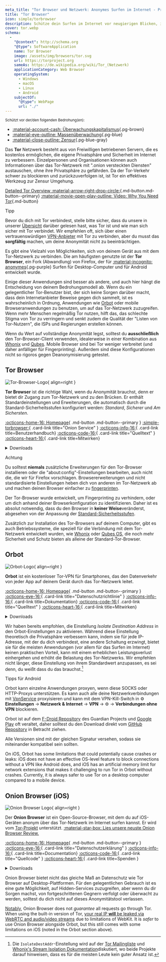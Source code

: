 ```yaml
---
meta_title: "Tor Browser und Netzwerk: Anonymes Surfen im Internet - Privacy Guides"
title: "Tor Browser"
icon: simple/torbrowser
description: Schütze dein Surfen im Internet vor neugierigen Blicken, indem du das Tor-Netzwerk nutzt, ein sicheres Netzwerk, das die Zensur umgeht.
cover: tor.webp
schema:
  - 
    "@context": http://schema.org
    "@type": SoftwareApplication
    name: Tor Browser
    image: /assets/img/browsers/tor.svg
    url: https://torproject.org
    sameAs: https://de.wikipedia.org/wiki/Tor_(Netzwerk)
    applicationCategory: Web Browser
    operatingSystem:
      - Windows
      - macOS
      - Linux
      - Android
    subjectOf:
      "@type": WebPage
      url: "./"
---
```


<small>Schützt vor der/den folgenden Bedrohung(en):</small>

- [:material-account-cash: Überwachungskapitalismus](basics/common-threats.md#surveillance-as-a-business-model ""){.pg-brown}
- [:material-eye-outline: Massenüberwachung](basics/common-threats.md#mass-surveillance-programs ""){.pg-blue}
- [:material-close-outline: Zensur](basics/common-threats.md#avoiding-censorship ""){.pg-blue-gray}

Das **Tor** Netzwerk besteht aus von Freiwilligen betriebenen Servern, die es kostenlos ermöglichen, die eigene Privatsphäre und Sicherheit im Internet zu verbessern. Einzelpersonen und Organisationen können auch Informationen über das Tor-Netzwerk mit ".onion versteckten Diensten" austauschen, ohne ihre Privatsphäre zu gefährden. Da der Tor-Verkehr schwer zu blockieren und zurückzuverfolgen ist, ist Tor ein effektives Werkzeug zur Zensur Umgehung.

[Detailed Tor Overview :material-arrow-right-drop-circle:](advanced/tor-overview.md ""){.md-button.md-button--primary} [:material-movie-open-play-outline: Video: Why You Need Tor](https://www.privacyguides.org/videos/2025/03/02/why-you-need-tor/ ""){.md-button}

<div class="admonition tip" markdown>
<p class="admonition-title">Tipp</p>

Bevor du dich mit Tor verbindest, stelle bitte sicher, dass du unsere in unserer [Übersicht](advanced/tor-overview.md) darüber gelesen hast, was Tor ist und wie man sich sicher mit Tor verbindet. Wir empfehlen oft, sich über einen vertrauenswürdigen [VPN-Anbieter](vpn.md) mit Tor zu verbinden, aber du musst das **sorgfältig** machen, um deine Anonymität nicht zu beeinträchtigen.

</div>

Es gibt eine Vielzahl von Möglichkeiten, sich von deinem Gerät aus mit dem Tor-Netzwerk zu verbinden. Die am häufigsten genutzte ist der **Tor Browser**, ein Fork (Abwandlung) von Firefox, der für [:material-incognito: anonymes](basics/common-threats.md#anonymity-vs-privacy ""){.pg-purple} Surfen für Desktop-Computer und für Android entwickelt wurde.

Einige dieser Anwendungen sind besser als andere, und auch hier hängt die Entscheidung von deinem Bedrohungsmodell ab. Wenn du ein gelegentlicher Tor-Benutzer bist, der sich keine Sorgen darüber macht, dass dein Internetanbieter Beweise gegen dich sammelt, ist es wahrscheinlich in Ordnung, Anwendungen wie [Orbot](#orbot) oder mobile Browseranwendungen zu benutzen, um auf das Tor-Netzwerk zuzugreifen. Wenn mehr Menschen regelmäßig Tor nutzen, hilft das, das schlechte Stigma von Tor zu verringern und senkt zudem die Qualität der "Listen von Tor-Nutzern", die ISPs und Regierungen erstellen können.

Wenn du Wert auf vollständige Anonymität legst, solltest du **ausschließlich** den Tor-Browser-Client verwenden, idealerweise in einer Kombination aus [Whonix](desktop.md#whonix) und [Qubes](desktop.md#qubes-os). Mobile Browser sind bei Tor weniger verbreitet (und daher anfälliger für Fingerprinting). Außerdem sind diese Konfigurationen nicht so rigoros gegen Deanonymisierung getestet.

## Tor Browser

<div class="admonition recommendation" markdown>

![Tor-Browser-Logo](assets/img/browsers/tor.svg){ align=right }

**Tor Browser** ist die richtige Wahl, wenn du Anonymität brauchst, denn er bietet dir Zugang zum Tor-Netzwerk und zu den Brücken. Er enthält Standardeinstellungen und Erweiterungen, die automatisch durch die Standard-Sicherheitsstufen konfiguriert werden: *Standard*, *Sicherer* und *Am Sichersten*.

[:octicons-home-16: Homepage](https://www.torproject.org/de/){ .md-button .md-button--primary }
[:simple-torbrowser:](http://2gzyxa5ihm7nsggfxnu52rck2vv4rvmdlkiu3zzui5du4xyclen53wid.onion){ .card-link title="Onion Service" }
[:octicons-info-16:](https://tb-manual.torproject.org/de/){ .card-link title=Benutzerhandbuch}
[:octicons-code-16:](https://gitlab.torproject.org/tpo/applications/tor-browser){ .card-link title="Quelltext" }
[:octicons-heart-16:](https://donate.torproject.org){ .card-link title=Mitwirken}

<details class="downloads" markdown>
<summary>Downloads</summary>

- [:simple-googleplay: Google Play](https://play.google.com/store/apps/details?id=org.torproject.torbrowser)
- [:simple-android: Android](https://torproject.org/download/#android)
- [:fontawesome-brands-windows: Windows](https://torproject.org/download)
- [:simple-apple: macOS](https://torproject.org/download)
- [:simple-linux: Linux](https://torproject.org/download)

</details>

</div>

<div class="admonition danger" markdown>
<p class="admonition-title">Achtung</p>

Du solltest **niemals** zusätzliche Erweiterungen für den Tor-Browser installieren oder die "about:config"-Einstellungen bearbeiten, auch nicht die, die wir für Firefox vorschlagen. Browsererweiterungen und nicht standardisierte Einstellungen heben dich von anderen im Tor-Netzwerk ab und machen deinen Browser einfacher zu [fingerprinten](https://support.torproject.org/glossary/browser-fingerprinting).

</div>

Der Tor-Browser wurde entwickelt, um Fingerprinting zu verhindern, oder um dich anhand deiner Browserkonfiguration zu identifizieren. Daher ist es absolut notwendig, dass du den Browser in **keiner Weise**veränderst, abgesehen von der Anpassung der [Standard-Sicherheitsstufen](https://tb-manual.torproject.org/security-settings).

Zusätzlich zur Installation des Tor-Browsers auf deinem Computer, gibt es auch Betriebssysteme, die speziell für die Verbindung mit dem Tor-Netzwerk entwickelt wurden, wie [Whonix](desktop.md#whonix) oder [Qubes OS](desktop.md#qubes-os), die noch mehr Sicherheit und Schutz bieten als alleine der Standard-Tor-Browser.

## Orbot

<div class="admonition recommendation" markdown>

![Orbot-Logo](assets/img/self-contained-networks/orbot.svg){ align=right }

**Orbot** ist ein kostenloser Tor-VPN für Smartphones, das den Datenverkehr von jeder App auf deinem Gerät durch das Tor-Netzwerk leitet.

[:octicons-home-16: Homepage](https://orbot.app){ .md-button .md-button--primary }
[:octicons-eye-16:](https://orbot.app/privacy-policy){ .card-link title="Datenschutzrichtlinie" }
[:octicons-info-16:](https://orbot.app/faqs){ .card-link title=Dokumentation}
[:octicons-code-16:](https://orbot.app/code){ .card-link title="Quelltext" }
[:octicons-heart-16:](https://orbot.app/donate){ .card-link title=Mitwirken}

<details class="downloads" markdown>
<summary>Downloads</summary>

- [:simple-googleplay: Google Play](https://play.google.com/store/apps/details?id=org.torproject.android)
- [:simple-appstore: App Store](https://apps.apple.com/app/id1609461599)
- [:simple-github: GitHub](https://github.com/guardianproject/orbot/releases)

</details>

</div>

Wir haben bereits empfohlen, die Einstellung *Isolate Destination Address* in den Orbot-Einstellungen zu aktivieren. Während diese Einstellung theoretisch die Privatsphäre verbessern kann, indem sie für jede IP-Adresse, mit der du dich verbindest, eine andere Schaltung erzwingt, bietet sie für die meisten Anwendungen (vor allem für das Surfen im Internet) keinen praktischen Vorteil, kann mit einem erheblichen Leistungsverlust einhergehen und erhöht die Belastung des Tor-Netzwerks. Wir empfehlen nicht länger, diese Einstellung von ihrem Standardwert anzupassen, es sei denn, du weißt dass du das brauchst.[^1]

<div class="admonition tip" markdown>
<p class="admonition-title">Tipps für Android</p>

Orbot kann einzelne Anwendungen proxyen, wenn diese SOCKS oder HTTP-Proxys unterstützen. Es kann auch alle deine Netzwerkverbindungen mit [VpnService](https://developer.android.com/reference/android/net/VpnService) proxyisieren und kann mit dem VPN-Kill-Switch in :gear: **Einstellungen** → **Netzwerk & Internet** → **VPN** → :gear: → **Verbindungen ohne VPN** blockieren.

Orbot ist auf dem [F-Droid Repository](https://guardianproject.info/fdroid) des Guardian Projects und [Google Play](https://play.google.com/store/apps/details?id=org.torproject.android) oft veraltet, daher solltest du den Download direkt vom [GitHub Repository](https://github.com/guardianproject/orbot/releases) in Betracht ziehen.

Alle Versionen sind mit der gleichen Signatur versehen, sodass sie miteinander kompatibel sein sollten.

</div>

On iOS, Orbot has some limitations that could potentially cause crashes or leaks: iOS does not have an effective OS-level feature to block connections without a VPN like Android does, and iOS has an artificial memory limit for network extensions that makes it challenging to run Tor in Orbot without crashes. Currently, it is always safer to use Tor on a desktop computer compared to a mobile device.

## Onion Browser (iOS)

<div class="admonition recommendation" markdown>

![Onion Browser Logo](assets/img/self-contained-networks/onion_browser.svg){ align=right }

Der **Onion Browser** ist ein Open-Source-Browser, mit dem du auf iOS-Geräten anonym über das Tor-Netzwerk im Internet surfen kannst. Er wird vom [Tor-Projekt](https://support.torproject.org/glossary/onion-browser) unterstützt. [:material-star-box: Lies unsere neuste Onion Browser Review.](https://www.privacyguides.org/articles/2024/09/18/onion-browser-review/)

[:octicons-home-16: Homepage](https://onionbrowser.com){ .md-button .md-button--primary }
[:octicons-eye-16:](https://onionbrowser.com/privacy-policy){ .card-link title="Datenschutzerklärung" }
[:octicons-info-16:](https://onionbrowser.com/faqs){ .card-link title=Documentation}
[:octicons-code-16:](https://github.com/OnionBrowser/OnionBrowser){ .card-link title="Quellcode" }
[:octicons-heart-16:](https://onionbrowser.com/donate){ .card-link title=Spenden }

<details class="downloads" markdown>
<summary>Downloads</summary>

- [:simple-appstore: App Store](https://apps.apple.com/app/id519296448)

</details>

</div>

Onion Browser bietet nicht das gleiche Maß an Datenschutz wie Tor Browser auf Desktop-Plattformen. Für den gelegentlichen Gebrauch ist es eine gute Möglichkeit, auf Hidden-Services zuzugreifen, aber wenn du dir Sorgen machst, von fortgeschrittenen Gegnern verfolgt oder überwacht zu werden, solltest du dich nicht auf dieses Anonymitätstool verlassen.

[Notably](https://github.com/privacyguides/privacyguides.org/issues/2929), Onion Browser does not *guarantee* all requests go through Tor. When using the built-in version of Tor, [your real IP **will** be leaked via WebRTC and audio/video streams](https://onionbrowser.com/faqs) due to limitations of WebKit. It is *safer* to use Onion Browser alongside Orbot, but this still comes with some limitations on iOS (noted in the Orbot section above).

[^1]: Die `IsolateDestAddr`-Einstellung wird auf der [Tor Mailingliste](https://lists.torproject.org/pipermail/tor-talk/2012-May/024403.html) und [Whonix's Stream Isolation Dokumentation](https://whonix.org/wiki/Stream_Isolation)diskutiert, wo beide Projekte darauf hinweisen, dass es für die meisten Leute kein guter Ansatz ist.
